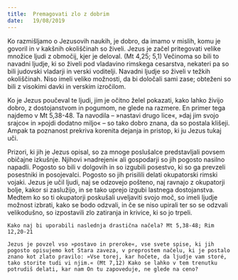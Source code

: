 ```yaml
---
title:  Premagovati zlo z dobrim
date:   19/08/2019
---
```


Ko razmišljamo o Jezusovih naukih, je dobro, da imamo v mislih, komu je govoril in v kakšnih okoliščinah so živeli. Jezus je začel pritegovati velike množice ljudi z območij, kjer je deloval. (Mt 4,25; 5,1) Večinoma so bili to navadni ljudje, ki so živeli pod vladavino rimskega cesarstva, nekateri pa so bili judovski vladarji in verski voditelji. Navadni ljudje so živeli v težkih okoliščinah. Niso imeli veliko možnosti, da bi določali sami zase; obteženi so bili z visokimi davki in verskim izročilom.

Ko je Jezus poučeval te ljudi, jim je očitno želel pokazati, kako lahko živijo dobro, z dostojanstvom in pogumom, ne glede na razmere. En primer tega najdemo v Mt 5,38-48. Ta navodila – »nastavi drugo lice«, »daj jim svojo srajco« in »pojdi dodatno miljo« – so tako dobro znana, da so postala klišeji. Ampak ta poznanost prekriva korenita dejanja in pristop, ki ju Jezus tukaj uči.

Prizori, ki jih je Jezus opisal, so za mnoge poslušalce predstavljali povsem običajne izkušnje. Njihovi »nadrejeni« ali gospodarji so jih pogosto nasilno napadli. Pogosto so bili v dolgovih in so izgubili posestvo, ki so ga prevzeli posestniki in posojevalci. Pogosto so jih prisilili delati okupatorski rimski vojaki. Jezus je učil ljudi, naj se odzovejo pošteno, naj ravnajo z okupatorji bolje, kakor si zaslužijo, in se tako uprejo izgubi lastnega dostojanstva. Medtem ko so ti okupatorji poskušali uveljaviti svojo moč, so imeli ljudje možnost izbrati, kako se bodo odzvali, in če se niso upirali ter so se odzvali velikodušno, so izpostavili zlo zatiranja in krivice, ki so jo trpeli.

`Kako naj bi uporabili naslednja drastična načela? Mt 5,38-48; Rim 12,20-21`

`Jezus je povzel vso »postavo in preroke«, vse svete spise, ki jih pogosto opisujemo kot Stara zaveza, v preprostem načelu, ki je postalo znano kot zlato pravilo: »Vse torej, kar hočete, da ljudje vam storé, tako storite tudi vi njim.« (Mt 7,12) Kako se lahko v tem trenutku potrudiš delati, kar nam On tu zapoveduje, ne glede na ceno?`